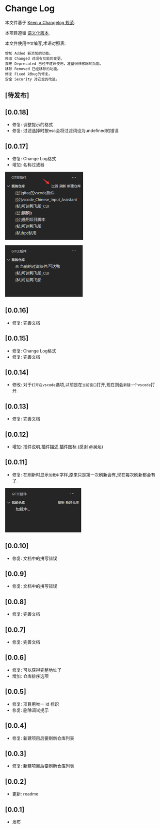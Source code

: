 # Change Log

本文件基于 [Keep a Changelog 规范](https://keepachangelog.com/zh-CN/1.0.0/).

本项目遵循 [语义化版本](https://semver.org/lang/zh-CN/).

本文件使用`中文`编写,术语对照表:

```text
增加 Added 新添加的功能。
修改 Changed 对现有功能的变更。
弃用 Deprecated 已经不建议使用，准备很快移除的功能。
移除 Removed 已经移除的功能。
修复 Fixed 对bug的修复。
安全 Security 对安全的改进。
```

## [待发布]

## [0.0.18]

- 修复: 调整提示的格式
- 修复: 过滤选择时按esc会将过滤词设为undefined的错误

## [0.0.17]

- 修复: Change Log格式
- 增加: 名称过滤器

![QQ截图20200817142728](doc/QQ截图20200817142728.png)

![QQ截图20200817142801](doc/QQ截图20200817142801.png)

## [0.0.16]

- 修复: 完善文档

## [0.0.15]

- 修复: Change Log格式
- 修复: 完善文档

## [0.0.14]

- 修改: 对于`打开在vscode`选项,以前是在`当前窗口`打开,现在则会`新建一个vscode`打开.

## [0.0.13]

- 修复: 完善文档

## [0.0.12]

- 增加: 插件说明,插件描述,插件图标.(感谢 @吴烜)

## [0.0.11]

- 修复: 在刷新时显示`加载中`字样,原来只是第一次刷新会有,现在每次刷新都会有了.

![QQ截图20200814105008](doc/QQ截图20200814105008.png)

## [0.0.10]

- 修复: 文档中的拼写错误

## [0.0.9]

- 修复: 文档中的拼写错误

## [0.0.8]

- 修复: 完善文档

## [0.0.7]

- 修复: 完善文档

## [0.0.6]

- 修复: 可以获得完整地址了
- 增加: 仓库排序选项

## [0.0.5]

- 修复: 项目用唯一 id 标识
- 修复: 删除调试提示

## [0.0.4]

- 修复: 新建项目后要刷新仓库列表

## [0.0.3]

- 修复: 新建项目后要刷新仓库列表

## [0.0.2]

- 更新: readme

## [0.0.1]

- 发布
